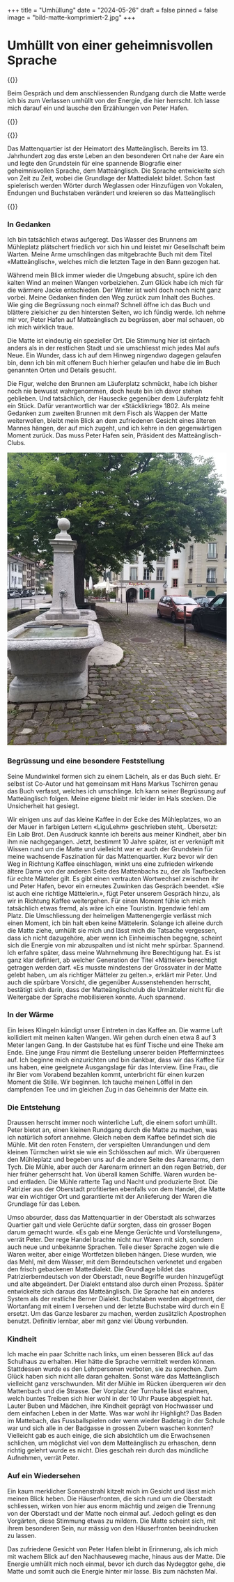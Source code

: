 +++
title = "Umhüllung"
date = "2024-05-26"
draft = false
pinned = false
image = "bild-matte-komprimiert-2.jpg"
+++


# Umhüllt von einer geheimnisvollen Sprache

{{<lead>}}

Beim Gespräch und dem anschliessenden Rundgang durch die Matte werde ich bis zum Verlassen umhüllt von der Energie, die hier herrscht. Ich lasse mich darauf ein und lausche den Erzählungen von Peter Hafen. 

{{</lead>}}

{{<box>}}

Das Mattenquartier ist der Heimatort des Matteänglisch. Bereits im 13. Jahrhundert zog das erste Leben an den besonderen Ort nahe der Aare ein und legte den Grundstein für eine spannende Biografie einer geheimnisvollen Sprache, dem Matteänglisch. Die Sprache entwickelte sich von Zeit zu Zeit, wobei die Grundlage der Mattedialekt bildet. Schon fast spielerisch werden Wörter durch Weglassen oder Hinzufügen von Vokalen, Endungen und Buchstaben verändert und kreieren so das Matteänglisch

{{</box>}}

### In Gedanken

Ich bin tatsächlich etwas aufgeregt. Das Wasser des Brunnens am Mühleplatz plätschert friedlich vor sich hin und leistet mir Gesellschaft beim Warten. Meine Arme umschlingen das mitgebrachte Buch mit dem Titel «Matteänglisch», welches mich die letzten Tage in den Bann gezogen hat.

Während mein Blick immer wieder die Umgebung absucht, spüre ich den kalten Wind an meinen Wangen vorbeiziehen. Zum Glück habe ich mich für die wärmere Jacke entschieden. Der Winter ist wohl doch noch nicht ganz vorbei. Meine Gedanken finden den Weg zurück zum Inhalt des Buches. Wie ging die Begrüssung noch einmal? Schnell öffne ich das Buch und blättere zielsicher zu den hintersten Seiten, wo ich fündig werde. Ich nehme mir vor, Peter Hafen auf Matteänglisch zu begrüssen, aber mal schauen, ob ich mich wirklich traue.

Die Matte ist eindeutig ein spezieller Ort. Die Stimmung hier ist einfach anders als in der restlichen Stadt und sie umschliesst mich jedes Mal aufs Neue. Ein Wunder, dass ich auf dem Hinweg nirgendwo dagegen gelaufen bin, denn ich bin mit offenem Buch hierher gelaufen und habe die im Buch genannten Orten und Details gesucht.

Die Figur, welche den Brunnen am Läuferplatz schmückt, habe ich bisher noch nie bewusst wahrgenommen, doch heute bin ich davor stehen geblieben. Und tatsächlich, der Hausecke gegenüber dem Läuferplatz fehlt ein Stück. Dafür verantwortlich war der «Stäcklikrieg» 1802. Als meine Gedanken zum zweiten Brunnen mit dem Fisch als Wappen der Matte weiterwollen, bleibt mein Blick an dem zufriedenen Gesicht eines älteren Mannes hängen, der auf mich zugeht, und ich kehre in den gegenwärtigen Moment zurück. Das muss Peter Hafen sein, Präsident des Matteänglisch-Clubs.

![Der Brunnen am Mühleplatz mit dem Kaffee und der Mühle im Hintergrund](bild-matte-komprimiert-2.jpg)

### **Begrüssung und eine besondere Feststellung**

Seine Mundwinkel formen sich zu einem Lächeln, als er das Buch sieht. Er selbst ist Co-Autor und hat gemeinsam mit Hans Markus Tschirren genau das Buch verfasst, welches ich umschlinge. Ich kann seiner Begrüssung auf Matteänglisch folgen. Meine eigene bleibt mir leider im Hals stecken. Die Unsicherheit hat gesiegt.

Wir einigen uns auf das kleine Kaffee in der Ecke des Mühleplatzes, wo an der Mauer in farbigen Lettern «LiguLehm» geschrieben steht,. Übersetzt: Ein Laib Brot. Den Ausdruck kannte ich bereits aus meiner Kindheit, aber bin ihm nie nachgegangen. Jetzt, bestimmt 10 Jahre später, ist er verknüpft mit Wissen rund um die Matte und vielleicht war er auch der Grundstein für meine wachsende Faszination für das Mattenquartier. Kurz bevor wir den Weg in Richtung Kaffee einschlagen, winkt uns eine zufrieden wirkende ältere Dame von der anderen Seite des Mattenbachs zu, der als Taufbecken für echte Mätteler gilt. Es gibt einen vertrauten Wortwechsel zwischen ihr und Peter Hafen, bevor ein erneutes Zuwinken das Gespräch beendet. «Sie ist auch eine richtige Mättelerin.», fügt Peter unserem Gespräch hinzu, als wir in Richtung Kaffee weitergehen. Für einen Moment fühle ich mich tatsächlich etwas fremd, als wäre ich eine Touristin. Irgendwie fehl am Platz. Die Umschliessung der heimeligen Mattenengergie verlässt mich einen Moment, ich bin halt eben keine Mättelerin. Solange ich alleine durch die Matte ziehe, umhüllt sie mich und lässt mich die Tatsache vergessen, dass ich nicht dazugehöre, aber wenn ich Einheimischen begegne, scheint sich die Energie von mir abzuspalten und ist nicht mehr spürbar. Spannend. Ich erfahre später, dass meine Wahrnehmung ihre Berechtigung hat. Es ist ganz klar definiert, ab welcher Generation der Titel «Mätteler» berechtigt getragen werden darf. «Es musste mindestens der Grossvater in der Matte gelebt haben, um als richtiger Mätteler zu gelten.», erklärt mir Peter. Und auch die spürbare Vorsicht, die gegenüber Aussenstehenden herrscht, bestätigt sich darin, dass der Matteänglischclub die Urmätteler nicht für die Weitergabe der Sprache mobilisieren konnte. Auch spannend.

### In der Wärme

Ein leises Klingeln kündigt unser Eintreten in das Kaffee an. Die warme Luft kollidiert mit meinen kalten Wangen. Wir gehen durch einen etwa 8 auf 3 Meter langen Gang. In der Gaststube hat es fünf Tische und eine Theke am Ende. Eine junge Frau nimmt die Bestellung unserer beiden Pfefferminztees auf. Ich beginne mich einzurichten und bin dankbar, dass wir das Kaffee für uns haben, eine geeignete Ausgangslage für das Interview. Eine Frau, die ihr Bier vom Vorabend bezahlen kommt, unterbricht für einen kurzen Moment die Stille. Wir beginnen. Ich tauche meinen Löffel in den dampfenden Tee und im gleichen Zug in das Geheimnis der Matte ein. 

### Die Entstehung

Draussen herrscht immer noch winterliche Luft, die einem sofort umhüllt. Peter bietet an, einen kleinen Rundgang durch die Matte zu machen, was ich natürlich sofort annehme. Gleich neben dem Kaffee befindet sich die Mühle. Mit den roten Fenstern, der verspielten Umrandungen und dem kleinen Türmchen wirkt sie wie ein Schlösschen auf mich. Wir überqueren den Mühleplatz und begeben uns auf die andere Seite des Aarenarms, dem Tych. Die Mühle, aber auch der Aarenarm erinnert an den regen Betrieb, der hier früher geherrscht hat. Von überall kamen Schiffe. Waren wurden be- und entladen. Die Mühle ratterte Tag und Nacht und produzierte Brot. Die Patrizier aus der Oberstadt profitierten ebenfalls von dem Handel, die Matte war ein wichtiger Ort und garantierte mit der Anlieferung der Waren die Grundlage für das Leben.

Umso absurder, dass das Mattenquartier in der Oberstadt als schwarzes Quartier galt und viele Gerüchte dafür sorgten, dass ein grosser Bogen darum gemacht wurde. «Es gab eine Menge Gerüchte und Vorstellungen», verrät  Peter. Der rege Handel brachte nicht nur Waren mit sich, sondern auch neue und unbekannte Sprachen. Teile dieser Sprache zogen wie die Waren weiter, aber einige Wortfetzen blieben hängen. Diese wurden, wie das Mehl, mit dem Wasser, mit dem Berndeutschen verknetet und ergaben den frisch gebackenen Mattedialekt. Die Grundlage bildet das Patrizierberndeutsch von der Oberstadt, neue Begriffe wurden hinzugefügt und alte abgeändert. Der Dialekt entstand also durch einen Prozess. Später entwickelte sich daraus das Matteänglisch. Die Sprache hat ein anderes System als der restliche Berner Dialekt. Buchstaben werden abgetrennt, der Wortanfang mit einem I versehen und der letzte Buchstabe wird durch ein E ersetzt. Um das Ganze lesbarer zu machen, werden zusätzlich Apostrophen benutzt. Definitiv lernbar, aber mit ganz viel Übung verbunden.

### Kindheit

Ich mache ein paar Schritte nach links, um einen besseren Blick auf das Schulhaus zu erhalten. Hier hätte die Sprache vermittelt werden können. Stattdessen wurde es den Lehrpersonen verboten, sie zu sprechen. Zum Glück haben sich nicht alle daran gehalten. Sonst wäre das Matteänglisch vielleicht ganz verschwunden. Mit der Mühle im Rücken überqueren wir den Mattenbach und die Strasse. Der Vorplatz der Turnhalle lässt erahnen, welch buntes Treiben sich hier wohl in der 10 Uhr Pause abgespielt hat. Lauter Buben und Mädchen, ihre Kindheit geprägt von Hochwasser und dem einfachen Leben in der Matte. Was war wohl ihr Highlight? Das Baden im Mattebach, das Fussballspielen oder wenn wieder Badetag in der Schule war und sich alle in der Badgasse in grossen Zubern waschen konnten? Vielleicht gab es auch einige, die sich absichtlich um die Erwachsenen schlichen, um möglichst viel von dem Matteänglisch zu erhaschen, denn richtig gelehrt wurde es nicht. Dies geschah rein durch das mündliche Aufnehmen, verrät Peter.

### Auf ein Wiedersehen

Ein kaum merklicher Sonnenstrahl kitzelt mich im Gesicht und lässt mich meinen Blick heben. Die Häuserfronten, die sich rund um die Oberstadt schliessen, wirken von hier aus enorm mächtig und zeigen die Trennung von der Oberstadt und der Matte noch einmal auf. Jedoch gelingt es den Vorgärten, diese Stimmung etwas zu mildern. Die Matte scheint sich, mit ihrem besonderen Sein, nur mässig von den Häuserfronten beeindrucken zu lassen.

Das zufriedene Gesicht von Peter Hafen bleibt in Erinnerung, als ich mich mit wachem Blick auf den Nachhauseweg mache, hinaus aus der Matte. Die Energie umhüllt mich noch einmal, bevor ich durch das Nydeggtor gehe, die Matte und somit auch die Energie hinter mir lasse. Bis zum nächsten Mal.